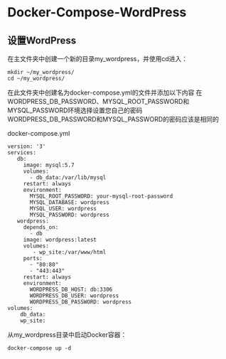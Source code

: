 # Docker-Compose-WordPress

## 设置WordPress

在主文件夹中创建一个新的目录my_wordpress，并使用cd进入：

```
mkdir ~/my_wordpress/
cd ~/my_wordpress/
```


在此文件夹中创建名为docker-compose.yml的文件并添加以下内容
在WORDPRESS_DB_PASSWORD、MYSQL_ROOT_PASSWORD和MYSQL_PASSWORD环境选择设置您自己的密码
WORDPRESS_DB_PASSWORD和MYSQL_PASSWORD的密码应该是相同的

docker-compose.yml

```
version: '3'
services:
   db:
     image: mysql:5.7
     volumes:
       - db_data:/var/lib/mysql
     restart: always
     environment:
       MYSQL_ROOT_PASSWORD: your-mysql-root-password
       MYSQL_DATABASE: wordpress
       MYSQL_USER: wordpress
       MYSQL_PASSWORD: wordpress
   wordpress:
     depends_on:
       - db
     image: wordpress:latest
     volumes:
        - wp_site:/var/www/html
     ports:
       - "80:80"
       - "443:443"
     restart: always
     environment:
       WORDPRESS_DB_HOST: db:3306
       WORDPRESS_DB_USER: wordpress
       WORDPRESS_DB_PASSWORD: wordpress
volumes:
    db_data:
    wp_site:
```

从my_wordpress目录中启动Docker容器：

```
docker-compose up -d
```

